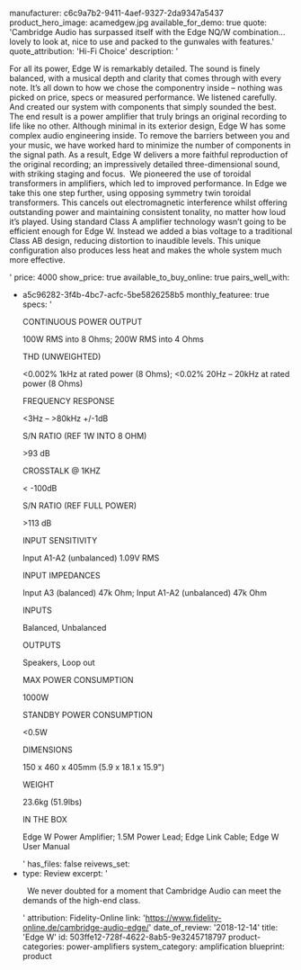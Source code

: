 manufacturer: c6c9a7b2-9411-4aef-9327-2da9347a5437
product_hero_image: acamedgew.jpg
available_for_demo: true
quote: 'Cambridge Audio has surpassed itself with the Edge NQ/W combination... lovely to look at, nice to use and packed to the gunwales with features.'
quote_attribution: 'Hi-Fi Choice'
description: '<p>For all its power, Edge W is remarkably detailed. The sound is finely balanced, with a musical depth and clarity that comes through with every note. It’s all down to how we chose the componentry inside – nothing was picked on price, specs or measured performance. We listened carefully. And created our system with components that simply sounded the best. The end result is a power amplifier that truly brings an original recording to life like no other. Although minimal in its exterior design, Edge W has some complex audio engineering inside. To remove the barriers between you and your music, we have worked hard to minimize the number of components in the signal path. As a result, Edge W delivers a more faithful reproduction of the original recording; an impressively detailed three-dimensional sound, with striking staging and focus.&nbsp; We pioneered the use of toroidal transformers in amplifiers, which led to improved performance. In Edge we take this one step further, using opposing symmetry twin toroidal transformers. This cancels out electromagnetic interference whilst offering outstanding power and maintaining consistent tonality, no matter how loud it’s played. Using standard Class A amplifier technology wasn’t going to be efficient enough for Edge W. Instead we added a bias voltage to a traditional Class AB design, reducing distortion to inaudible levels. This unique configuration also produces less heat and makes the whole system much more effective.&nbsp;</p>'
price: 4000
show_price: true
available_to_buy_online: true
pairs_well_with:
  - a5c96282-3f4b-4bc7-acfc-5be5826258b5
monthly_featuree: true
specs: '<p>CONTINUOUS POWER OUTPUT</p><p>100W RMS into 8 Ohms; 200W RMS into 4 Ohms</p><p>THD (UNWEIGHTED)</p><p>&lt;0.002% 1kHz at rated power (8 Ohms); &lt;0.02% 20Hz – 20kHz at rated power (8 Ohms)</p><p>FREQUENCY RESPONSE</p><p>&lt;3Hz – &gt;80kHz +/-1dB</p><p>S/N RATIO (REF 1W INTO 8 OHM)</p><p>&gt;93 dB</p><p>CROSSTALK @ 1KHZ</p><p>&lt; -100dB</p><p>S/N RATIO (REF FULL POWER)</p><p>&gt;113 dB</p><p>INPUT SENSITIVITY</p><p>Input A1-A2 (unbalanced) 1.09V RMS</p><p>INPUT IMPEDANCES</p><p>Input A3 (balanced) 47k Ohm; Input A1-A2 (unbalanced) 47k Ohm</p><p>INPUTS</p><p>Balanced, Unbalanced</p><p>OUTPUTS</p><p>Speakers, Loop out</p><p>MAX POWER CONSUMPTION</p><p>1000W</p><p>STANDBY POWER CONSUMPTION</p><p>&lt;0.5W</p><p>DIMENSIONS</p><p>150 x 460 x 405mm (5.9 x 18.1 x 15.9")</p><p>WEIGHT</p><p>23.6kg (51.9lbs)</p><p>IN THE BOX</p><p>Edge W Power Amplifier; 1.5M Power Lead; Edge Link Cable; Edge W User Manual</p>'
has_files: false
reivews_set:
  -
    type: Review
    excerpt: '<p>&nbsp; We never doubted for a moment that Cambridge Audio can meet the demands of the high-end class.&nbsp;&nbsp;</p>'
    attribution: Fidelity-Online
    link: 'https://www.fidelity-online.de/cambridge-audio-edge/'
    date_of_review: '2018-12-14'
title: 'Edge W'
id: 503ffe12-728f-4622-8ab5-9e3245718797
product-categories: power-amplifiers
system_category: amplification
blueprint: product
